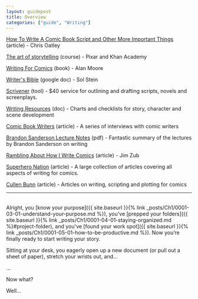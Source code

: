 ```yaml
---
layout: guidepost
title: Overview
categories: ["guide", "Writing"]
---
```


[How To Write A Comic Book Script and Other More Important Things](http://chrisoatley.com/how-to-write-a-comic-book-script/) (article) - Chris Oatley

[The art of storytelling](https://www.khanacademy.org/partner-content/pixar/storytelling) (course) - Pixar and Khan Academy

[Writing For Comics](https://www.amazon.com/Alan-Moores-Writing-Comics-Volume/dp/1592910122) (book) - Alan Moore

[Writer's Bible](https://docs.google.com/document/d/1qU2mXyC-nGsH26JIGJTxK5nVQ11uEa1cUWU7IMqviWo/edit) (google doc) - Sol Stein

[Scrivener](https://www.literatureandlatte.com/scrivener.php) (tool) - $40 service for outlining and drafting scripts, novels and screenplays.

[Writing Resources](https://drive.google.com/drive/folders/0B_g-fS19c1pPbmtDVV95WE85VEU) (doc) -  Charts and checklists for story, character and scene development

[Comic Book Writers](http://www.scriptsandscribes.com/contributors-2/) (article) - A series of interviews with comic writers

[Brandon Sanderson Lecture Notes](https://www.docdroid.net/HbAtxVv/brandonsandersonlectureseriesnotes.pdf) (pdf) - Fantastic summary of the lectures by Brandon Sanderson on writing

[Rambling About How I Write Comics](http://www.jimzub.com/rambling-about-how-i-write-comics-part-one/)  (article) - Jim Zub

[Superhero Nation](http://www.superheronation.com/2008/02/24/index-writing-guides/) (article) - A large collection of articles covering all aspects of writing for comics.

[Cullen Bunn](http://www.cullenbunn.com/process/) (article) - Articles on writing, scripting and plotting for comics

<hr><br>
Alright, you [know your purpose]({{ site.baseurl }}{% link _posts/Ch1/0001-03-01-understand-your-purpose.md %}), you’ve [prepped your folders]({{ site.baseurl }}{% link _posts/Ch1/0001-04-01-staying-organized.md %}#project-folder), and you've [found your work spot]({{ site.baseurl }}{% link _posts/Ch1/0001-05-01-how-to-be-productive.md %}). Now you’re finally ready to start writing your story.

Sitting at your desk, you eagerly open up a new document (or pull out a sheet of paper), stretch your wrists out, and...

…

Now what?

Well…
